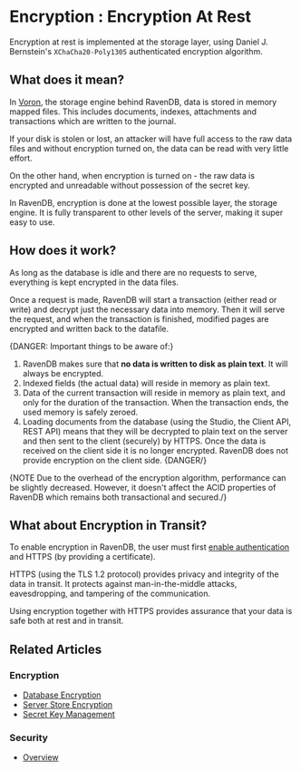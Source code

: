 # Encryption : Encryption At Rest

Encryption at rest is implemented at the storage layer, using Daniel J. Bernstein's `XChaCha20-Poly1305` authenticated encryption algorithm.

## What does it mean?

In [Voron](../../../server/storage/storage-engine), the storage engine behind RavenDB, data is stored in memory mapped files. This includes documents, indexes, attachments and transactions which are written to the journal.

If your disk is stolen or lost, an attacker will have full access to the raw data files and without encryption turned on, the data can be read with very little effort.

On the other hand, when encryption is turned on - the raw data is encrypted and unreadable without possession of the secret key.

In RavenDB, encryption is done at the lowest possible layer, the storage engine. It is fully transparent to other levels of the server, making it super easy to use.

## How does it work?

As long as the database is idle and there are no requests to serve, everything is kept encrypted in the data files.

Once a request is made, RavenDB will start a transaction (either read or write) and decrypt just the necessary data into memory. Then it will serve the request, and when the transaction is finished, modified pages are encrypted and written back to the datafile.

{DANGER: Important things to be aware of:}
1. RavenDB makes sure that **no data is written to disk as plain text**. It will always be encrypted.  
2. Indexed fields (the actual data) will reside in memory as plain text.  
3. Data of the current transaction will reside in memory as plain text, and only for the duration of the transaction. When the transaction ends, the used memory is safely zeroed.  
4. Loading documents from the database (using the Studio, the Client API, REST API) means that they will be decrypted to plain text on the server and then sent to the client (securely) by HTTPS. Once the data is received on the client side it is no longer encrypted. RavenDB does not provide encryption on the client side.
{DANGER/}

{NOTE Due to the overhead of the encryption algorithm, performance can be slightly decreased. However, it doesn't affect the ACID properties of RavenDB which remains both transactional and secured./}


## What about Encryption in Transit?

To enable encryption in RavenDB, the user must first [enable authentication](../../../server/security/authentication/certificate-configuration) and HTTPS (by providing a certificate).

HTTPS (using the TLS 1.2 protocol) provides privacy and integrity of the data in transit. It protects against man-in-the-middle attacks, eavesdropping, and tampering of the communication.

Using encryption together with HTTPS provides assurance that your data is safe both at rest and in transit.

## Related Articles

### Encryption

- [Database Encryption](../../../server/security/encryption/database-encryption)
- [Server Store Encryption](../../../server/security/encryption/server-store-encryption)
- [Secret Key Management](../../../server/security/encryption/secret-key-management)

### Security

- [Overview](../../../server/security/overview)
